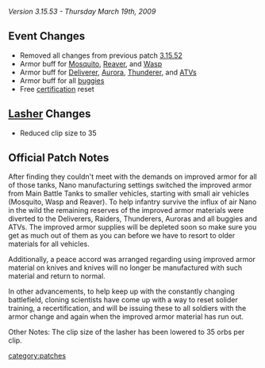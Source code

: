 _Version 3.15.53 - Thursday March 19th, 2009_

## Event Changes

- Removed all changes from previous patch
  [3.15.52](3.md.15.52)
- Armor buff for [Mosquito](../Mosquito.md),
  [Reaver](../Reaver.md), and [Wasp](../Wasp.md)
- Armor buff for [Deliverer](../Deliverer.md),
  [Aurora](../Aurora.md), [Thunderer](../Thunderer.md), and
  [ATVs](../ATV.md)
- Armor buff for all [buggies](../Assault_Buggy.md)
- Free [certification](Certification.md) reset

## [Lasher](../Lasher.md) Changes

- Reduced clip size to 35

## Official Patch Notes

After finding they couldn't meet with the demands on improved armor for
all of those tanks, Nano manufacturing settings switched the improved
armor from Main Battle Tanks to smaller vehicles, starting with small
air vehicles (Mosquito, Wasp and Reaver). To help infantry survive the
influx of air Nano in the wild the remaining reserves of the improved
armor materials were diverted to the Deliverers, Raiders, Thunderers,
Auroras and all buggies and ATVs. The improved armor supplies will be
depleted soon so make sure you get as much out of them as you can before
we have to resort to older materials for all vehicles.

Additionally, a peace accord was arranged regarding using improved armor
material on knives and knives will no longer be manufactured with such
material and return to normal.

In other advancements, to help keep up with the constantly changing
battlefield, cloning scientists have come up with a way to reset solider
training, a recertification, and will be issuing these to all soldiers
with the armor change and again when the improved armor material has run
out.

Other Notes: The clip size of the lasher has been lowered to 35 orbs per
clip.

[category:patches](category:patches.md)
